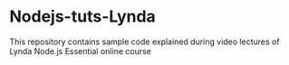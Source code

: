 # Nodejs-tuts-Lynda
This repository contains  sample code explained during video lectures of Lynda Node.js Essential online course
